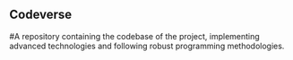 ## Codeverse
#A repository containing the codebase of the project, implementing advanced technologies and following robust programming methodologies.
 
  
